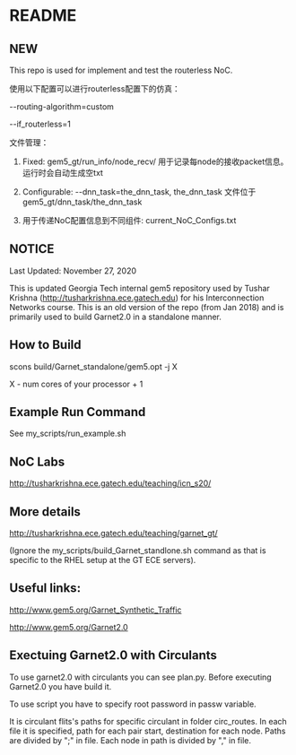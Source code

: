 # README #

## NEW ##
This repo is used for implement and test the routerless NoC.

使用以下配置可以进行routerless配置下的仿真：

--routing-algorithm=custom 

--if_routerless=1

文件管理：

1) Fixed: gem5_gt/run_info/node_recv/ 用于记录每node的接收packet信息。运行时会自动生成空txt

2) Configurable: --dnn_task=the_dnn_task,  the_dnn_task 文件位于gem5_gt/dnn_task/the_dnn_task

3) 用于传递NoC配置信息到不同组件: current_NoC_Configs.txt

## NOTICE ##
Last Updated: November 27, 2020

This is updated Georgia Tech internal gem5 repository used by Tushar Krishna (http://tusharkrishna.ece.gatech.edu) for his Interconnection Networks course.
This is an old version of the repo (from Jan 2018) and is primarily used to build Garnet2.0 in a standalone manner.

## How to Build ##
scons build/Garnet_standalone/gem5.opt -j X

X - num cores of your processor + 1

## Example Run Command ##
See my_scripts/run_example.sh

## NoC Labs ##
http://tusharkrishna.ece.gatech.edu/teaching/icn_s20/

## More details ##
http://tusharkrishna.ece.gatech.edu/teaching/garnet_gt/

(Ignore the my_scripts/build_Garnet_standlone.sh command as that is specific to the RHEL setup at the GT ECE servers).
 
## Useful links: ##
http://www.gem5.org/Garnet_Synthetic_Traffic

http://www.gem5.org/Garnet2.0

## Exectuing Garnet2.0 with Circulants ##
To use garnet2.0 with circulants you can see plan.py.
Before executing Garnet2.0 you have build it.

To use script you have to specify root password in passw variable.

It is circulant flits's paths for specific circulant in folder circ_routes.
In each file it is specified, path for each pair start, destination for each node.
Paths are divided by ";" in file.
Each node in path is divided by "," in file.
